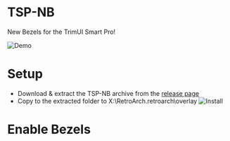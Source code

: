 # TSP-NB

New Bezels for the TrimUI Smart Pro!

![Demo](https://github.com/acatone-git/TSP-CB/assets/67967964/cb96065d-d824-4af7-a644-335686e283b1)

# Setup

- Download & extract the TSP-NB archive from the [release page](https://github.com/acatone-git/TSP-NB/releases)
- Copy to the extracted folder to X:\RetroArch\.retroarch\overlay
  ![Install](https://github.com/acatone-git/TSP-NB/assets/67967964/aa1fd81a-e6a3-407b-b0f4-6856b56110d3)

# Enable Bezels

